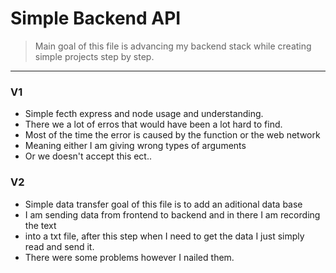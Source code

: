# Simple Backend API

> Main goal of this file is advancing my backend stack while creating simple projects step by step.
---

### V1

* Simple fecth express and node usage and understanding.
* There we a lot of erros that would have been a lot hard to find.
* Most of the time the error is caused by the function or the web network
* Meaning either I am giving wrong types of arguments
* Or we doesn't accept this ect..

### V2

* Simple data transfer goal of this file is to add an aditional data base
* I am sending data from frontend to backend and in there I am recording the text
* into a txt file, after this step when I need to get the data I just simply read and send it.
* There were some problems however I nailed them.

